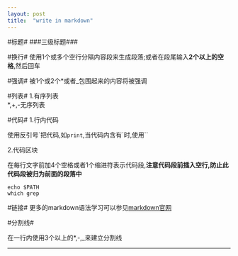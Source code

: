 ```yaml
---
layout: post 
title:  "write in markdown"
---
```


#标题#
###三级标题###

#换行#
使用1个或多个空行分隔内容段来生成段落;或者在段尾输入**2个以上的空格**,然后回车

#强调#
被1个或2个\*或者\_包围起来的内容将被强调

#列表#
1\.有序列表    
\*,\+,\-无序列表

#代码#
1.行内代码

使用反引号\`把代码,如`print`,当代码内含有\`时,使用\`\`

2.代码区块

在每行文字前加4个空格或者1个缩进符表示代码段,**注意代码段前插入空行,防止此代码段被归为前面的段落中**

    echo $PATH
    which grep

#链接#
更多的markdown语法学习可以参见[markdown官网][office site]

#分割线#

在一行内使用3个以上的\*,\-,\_来建立分割线

[office site]:http://daringfireball.net/projects/markdown/syntax 
****
